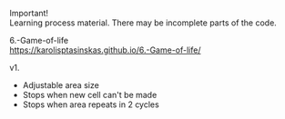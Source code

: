 Important! <br>
Learning process material. There may be incomplete parts of the code.<br>

6.-Game-of-life<br>
https://karolisptasinskas.github.io/6.-Game-of-life/

v1.<br>
- Adjustable area size<br>
- Stops when new cell can't be made<br>
- Stops when area repeats in 2 cycles<bre>

 
